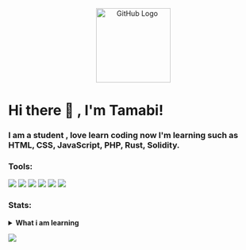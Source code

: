 <div align="center">
<img src="https://github.com/raghavk16/raghavk16/blob/master/octo.gif" alt="GitHub Logo" width="150" height="150" />
</div>

# Hi there 👋 , I'm Tamabi!

### I am a student , love learn coding now I'm learning such as HTML, CSS, JavaScript, PHP, Rust, Solidity.

### Tools:
<p>
    <img src="https://img.shields.io/badge/MariaDB-003545?style=for-the-badge&logo=mariadb&logoColor=white" />
    <img src="https://img.shields.io/badge/javascript-%23323330.svg?style=for-the-badge&logo=javascript&logoColor=%23F7DF1E" />
    <img src="https://img.shields.io/badge/Solidity-%23363636.svg?style=for-the-badge&logo=solidity&logoColor=white" />
    <img src="https://img.shields.io/badge/php-%23777BB4.svg?style=for-the-badge&logo=php&logoColor=white" />
    <img src="https://img.shields.io/badge/rust-%23000000.svg?style=for-the-badge&logo=rust&logoColor=white" />
    <img src="https://img.shields.io/badge/Visual%20Studio%20Code-0078d7.svg?style=for-the-badge&logo=visual-studio-code&logoColor=white" />
</p>

### Stats:
<details>
 <summary><strong>What i am learning</strong></summary>
    - 🔭 I’m currently a Student. </br>
    - 🌱 I’m currently learning Rust, Solidity. </br>
    - 🤔 Lets Having Fun here. </br>
    - 💬 Ask me about anything.</br>
    - 📫 How to reach me: <a href="bitvv1hero@gmail.com">Email me!</a>  </br>
</details>
<p>
   <img src="https://github-readme-stats.vercel.app/api?username=tamabii&hide=contribs,prs&show_icons=true&hide_border=true&title_color=00000" />
</p>
